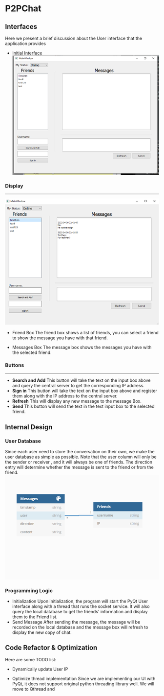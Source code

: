 # P2PChat

## Interfaces
Here we present a brief discussion about the User interface that the application provides
- Initial Interface
![enter image description here](https://github.com/ChenliangEdward/PNGDump/blob/master/P2PChat/mainWindow.png?raw=true)
### Display
___
![enter image description here](https://github.com/ChenliangEdward/PNGDump/blob/master/P2PChat/mainWindow2.png?raw=true)
- Friend Box
The friend box shows a list of friends, you can select a friend to show the message you have with that friend.

-  Messages Box
The message box shows the messages you have with the selected friend.

### Buttons
___
- **Search and Add**
This button will take the text on the input box above and query the central server to get the corresponding IP address.
- **Sign in**
This button will take the text on the input box above and register them along with the IP address to the central server. 
-  **Refresh**
This will display any new message to the message Box.
- **Send**
This button will send the text in the text input box to the selected friend.

## Internal Design
### User Database
Since each user need to store the conversation on their own, we make the user database as simple as possible. Note that the user column will only be the sender or receiver , and it will always be one of friends. The direction entry will determine whether the message is sent to the friend or from the friend.
![enter image description here](https://github.com/ChenliangEdward/PNGDump/blob/master/P2PChat/UserDB.png?raw=true)
### Programming Logic
- Initialization
Upon initialization, the program will start the PyQt User interface along with a thread that runs the socket service. It will also query the local database to get the friends' information and display them to the Friend list.   
- Send Message
After sending the message, the message will be recorded on the local database and the message box will refresh to display the new copy of chat. 

## Code Refactor & Optimization
Here are some TODO list:
- Dynamically update User IP

- Optimize thread implementation
Since we are implementing our UI with PyQt, it does not support original python threading library well. We will move to Qthread and 





